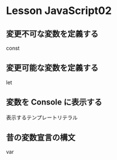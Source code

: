 # Lesson JavaScript02

## 変更不可な変数を定義する

const

## 変更可能な変数を定義する

let

## 変数を Console に表示する

表示するテンプレートリテラル

## 昔の変数宣言の構文

var
